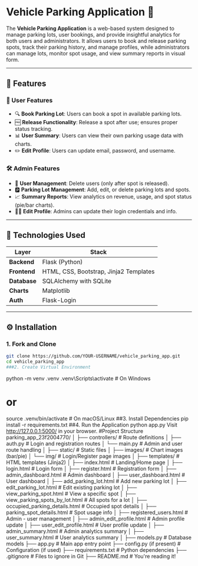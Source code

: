 # Vehicle Parking Application 🚗

The **Vehicle Parking Application** is a web-based system designed to manage parking lots, user bookings, and provide insightful analytics for both users and administrators. It allows users to book and release parking spots, track their parking history, and manage profiles, while administrators can manage lots, monitor spot usage, and view summary reports in visual form.

---

## 🚀 Features

### 👤 User Features
- 🔍 **Book Parking Lot**: Users can book a spot in available parking lots.
- 🆓 **Release Functionality**: Release a spot after use; ensures proper status tracking.
- 📊 **User Summary**: Users can view their own parking usage data with charts.
- ✏️ **Edit Profile**: Users can update email, password, and username.

### 🛠️ Admin Features
- 👥 **User Management**: Delete users (only after spot is released).
- 🅿️ **Parking Lot Management**: Add, edit, or delete parking lots and spots.
- 📈 **Summary Reports**: View analytics on revenue, usage, and spot status (pie/bar charts).
- 🧑‍💼 **Edit Profile**: Admins can update their login credentials and info.

---

## 🧰 Technologies Used

| Layer        | Stack                                 |
|--------------|----------------------------------------|
| **Backend**  | Flask (Python)                         |
| **Frontend** | HTML, CSS, Bootstrap, Jinja2 Templates |
| **Database** | SQLAlchemy with SQLite                 |
| **Charts**   | Matplotlib                             |
| **Auth**     | Flask-Login                            |

---

## ⚙️ Installation

### 1. Fork and Clone
```bash
git clone https://github.com/YOUR-USERNAME/vehicle_parking_app.git
cd vehicle_parking_app
###2. Create Virtual Environment
```
python -m venv .venv
.venv\Scripts\activate  # On Windows
# or
source .venv/bin/activate  # On macOS/Linux
##3. Install Dependencies
pip install -r requirements.txt
##4. Run the Application
python app.py
Visit http://127.0.0.1:5000/ in your browser.
#Project Structure
parking_app_23f2004770/
│
├── controllers/                  # Route definitions
│   ├── auth.py                   # Login and registration routes
│   └── main.py                   # Admin and user route handling
│
├── static/                       # Static files
│   ├── images/                   # Chart images (bar/pie)
│   └── img/                      # Login/Register page images
│
├── templates/                    # HTML templates (Jinja2)
│   ├── index.html                       # Landing/Home page
│   ├── login.html                       # Login form
│   ├── register.html                    # Registration form
│   ├── admin_dashboard.html            # Admin dashboard
│   ├── user_dashboard.html             # User dashboard
│   ├── add_parking_lot.html            # Add new parking lot
│   ├── edit_parking_lot.html           # Edit existing parking lot
│   ├── view_parking_spot.html          # View a specific spot
│   ├── view_parking_spots_by_lot.html  # All spots for a lot
│   ├── occupied_parking_details.html   # Occupied spot details
│   ├── parking_spot_details.html       # Spot usage info
│   ├── registered_users.html           # Admin - user management
│   ├── admin_edit_profile.html         # Admin profile update
│   ├── user_edit_profile.html          # User profile update
│   ├── admin_summary.html              # Admin analytics summary
│   ├── user_summary.html               # User analytics summary
│
├── models.py                    # Database models
├── app.py                       # Main app entry point
├── config.py (if present)       # Configuration (if used)
├── requirements.txt             # Python dependencies
├── .gitignore                   # Files to ignore in Git
├── README.md                    # You're reading it!
